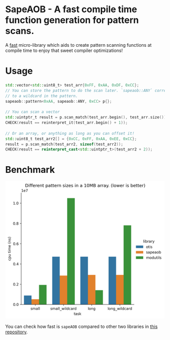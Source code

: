 # SapeAOB - A fast compile time function generation for pattern scans.

A [fast](https://github.com/etra0/sapeaob#benchmark) micro-library which aids to create pattern scanning functions at compile time to
enjoy that sweet compiler optimizations!

# Usage
```cpp
std::vector<std::uint8_t> test_arr{0xFF, 0xAA, 0xDF, 0xCC};
// You can store the pattern to do the scan later. `sapeaob::ANY` corresponds
// to a wildcard in the pattern.
sapeaob::pattern<0xAA, sapeaob::ANY, 0xCC> p{};
  
// You can scan a vector
std::uintptr_t result = p.scan_match(test_arr.begin(), test_arr.size());
CHECK(result == reinterpret_it(test_arr.begin() + 1));

// Or an array, or anything as long as you can offset it!
std::uint8_t test_arr2[] = {0xCC, 0xFF, 0xAA, 0xEE, 0xCC};
result = p.scan_match(test_arr2, sizeof(test_arr2));
CHECK(result == reinterpret_cast<std::uintptr_t>(test_arr2 + 2));
```

# Benchmark
![](https://github.com/etra0/sapeaob-bench/blob/master/output.png)

You can check how fast is `sapeAOB` compared to other two libraries in [this repository](https://github.com/etra0/sapeaob-bench).
